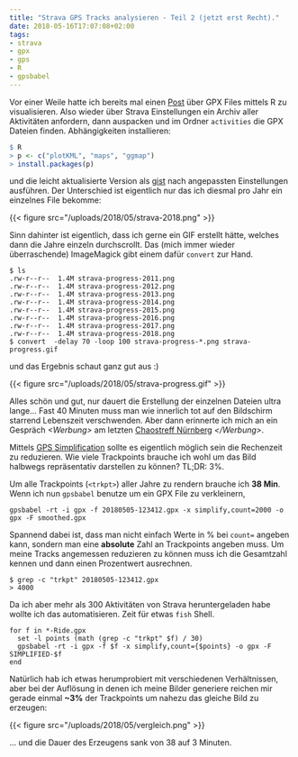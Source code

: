 ```yaml
---
title: "Strava GPS Tracks analysieren - Teil 2 (jetzt erst Recht)."
date: 2018-05-16T17:07:08+02:00
tags:
- strava
- gpx
- gps
- R
- gpsbabel
---
```


Vor einer Weile hatte ich bereits mal einen
[Post](/blog/2017/05/03/strava-gps-tracks-analysieren/) über GPX Files mittels
R zu visualisieren. Also wieder über Strava Einstellungen ein Archiv aller
Aktivitäten anfordern, dann auspacken und im Ordner `activities` die GPX
Dateien finden. Abhängigkeiten installieren:

``` R
$ R
> p <- c("plotKML", "maps", "ggmap")
> install.packages(p)
```

und die leicht aktualisierte Version als
[gist](https://gist.github.com/noqqe/55542812068d02d0996bb03847a20d3f) nach
angepassten Einstellungen ausführen. Der Unterschied ist eigentlich nur das
ich diesmal pro Jahr ein einzelnes File bekomme:

{{< figure src="/uploads/2018/05/strava-2018.png" >}}

Sinn dahinter ist eigentlich, dass ich gerne ein GIF erstellt hätte, welches
dann die Jahre einzeln durchscrollt. Das (mich immer wieder überraschende)
ImageMagick gibt einem dafür `convert` zur Hand.

```
$ ls
.rw-r--r--  1.4M strava-progress-2011.png
.rw-r--r--  1.4M strava-progress-2012.png
.rw-r--r--  1.4M strava-progress-2013.png
.rw-r--r--  1.4M strava-progress-2014.png
.rw-r--r--  1.4M strava-progress-2015.png
.rw-r--r--  1.4M strava-progress-2016.png
.rw-r--r--  1.4M strava-progress-2017.png
.rw-r--r--  1.4M strava-progress-2018.png
$ convert  -delay 70 -loop 100 strava-progress-*.png strava-progress.gif
```

und das Ergebnis schaut ganz gut aus :)

{{< figure src="/uploads/2018/05/strava-progress.gif" >}}

Alles schön und gut, nur dauert die Erstellung der einzelnen Dateien ultra
lange... Fast 40 Minuten muss man wie innerlich tot auf den Bildschirm
starrend Lebenszeit verschwenden. Aber dann erinnerte ich mich an ein Gespräch
*&lt;Werbung&gt;* am letzten [Chaostreff Nürnberg](https://chaostreff-nuernberg.de) *&lt;/Werbung&gt;*.

Mittels [GPS Simplification](http://www.gpsvisualizer.com/tutorials/track_filters.html)  sollte es eigentlich möglich sein
die Rechenzeit zu reduzieren. Wie viele Trackpoints brauche ich wohl um
das Bild halbwegs repräsentativ darstellen zu können? TL;DR: 3%.

Um alle Trackpoints (`<trkpt>`) aller Jahre zu rendern brauche ich **38 Min**.
Wenn ich nun `gpsbabel` benutze um ein GPX File zu verkleinern,

``` fish
gpsbabel -rt -i gpx -f 20180505-123412.gpx -x simplify,count=2000 -o gpx -F smoothed.gpx
```

Spannend dabei ist, dass man nicht einfach Werte in % bei `count=` angeben
kann, sondern man eine **absolute** Zahl an Trackpoints angeben muss. Um meine
Tracks angemessen reduzieren zu können muss ich die Gesamtzahl kennen und dann
einen Prozentwert ausrechnen.

``` fish
$ grep -c "trkpt" 20180505-123412.gpx
> 4000
```

Da ich aber mehr als 300 Aktivitäten von Strava heruntergeladen habe wollte
ich das automatisieren. Zeit für etwas `fish` Shell.

``` fish
for f in *-Ride.gpx
  set -l points (math (grep -c "trkpt" $f) / 30)
  gpsbabel -rt -i gpx -f $f -x simplify,count={$points} -o gpx -F SIMPLIFIED-$f
end
```

Natürlich hab ich etwas herumprobiert mit verschiedenen Verhältnissen, aber
bei der Auflösung in denen ich meine Bilder generiere reichen mir gerade
einmal **~3%** der Trackpoints um nahezu das gleiche Bild zu erzeugen:

{{< figure src="/uploads/2018/05/vergleich.png" >}}

... und die Dauer des Erzeugens sank von 38 auf 3 Minuten.
